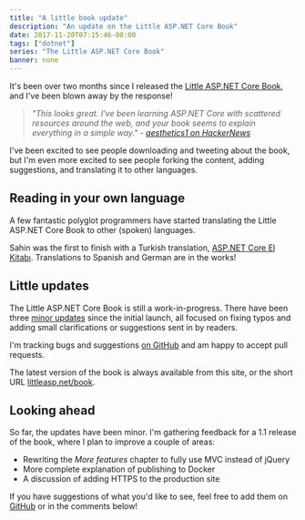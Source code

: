 ```yaml
---
title: "A little book update"
description: "An update on the Little ASP.NET Core Book"
date: 2017-11-20T07:15:46-08:00
tags: ["dotnet"]
series: "The Little ASP.NET Core Book"
banner: none
---
```


It's been over two months since I released the [Little ASP.NET Core Book](/book), and I've been blown away by the response!

> _"This looks great. I've been learning ASP.NET Core with scattered resources around the web, and your book seems to explain everything in a simple way." - [aesthetics1 on HackerNews](https://news.ycombinator.com/item?id=15289047)_

I've been excited to see people downloading and tweeting about the book, but I'm even more excited to see people forking the content, adding suggestions, and translating it to other languages.

<!--more-->

## Reading in your own language

A few fantastic polyglot programmers have started translating the Little ASP.NET Core Book to other (spoken) languages.

Sahin was the first to finish with a Turkish translation, [ASP.NET Core El Kitabı](https://www.gitbook.com/book/sahinyanlik/kisa-asp-net-core-kitabi/details). Translations to Spanish and German are in the works!

## Little updates

The Little ASP.NET Core Book is still a work-in-progress. There have been three [minor updates](https://github.com/nbarbettini/little-aspnetcore-book/releases) since the initial launch, all focused on fixing typos and adding small clarifications or suggestions sent in by readers.

I'm tracking bugs and suggestions [on GitHub](https://github.com/nbarbettini/little-aspnetcore-book/issues) and am happy to accept pull requests.

The latest version of the book is always available from this site, or the short URL [littleasp.net/book](http://littleasp.net/book).

## Looking ahead

So far, the updates have been minor. I'm gathering feedback for a 1.1 release of the book, where I plan to improve a couple of areas:

* Rewriting the _More features_ chapter to fully use MVC instead of jQuery
* More complete explanation of publishing to Docker
* A discussion of adding HTTPS to the production site

If you have suggestions of what you'd like to see, feel free to add them on [GitHub](https://github.com/nbarbettini/little-aspnetcore-book/issues) or in the comments below!
